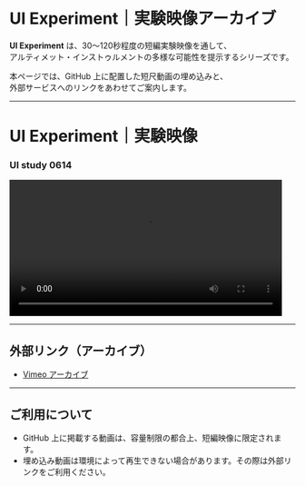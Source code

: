 # UI Experiment｜実験映像アーカイブ

**UI Experiment** は、30〜120秒程度の短編実験映像を通して、  
アルティメット・インストゥルメントの多様な可能性を提示するシリーズです。  

本ページでは、GitHub 上に配置した短尺動画の埋め込みと、  
外部サービスへのリンクをあわせてご案内します。

---

# UI Experiment｜実験映像

### UI study 0614

<video controls width="480">
  <source src="ul_experiment_0614.mp4" type="video/mp4">
  お使いのブラウザは video タグに対応していません。
</video>

---

## 外部リンク（アーカイブ）

- [Vimeo アーカイブ](https://vimeo.com/xxxxx)  

---

## ご利用について
- GitHub 上に掲載する動画は、容量制限の都合上、短編映像に限定されます。  
- 埋め込み動画は環境によって再生できない場合があります。その際は外部リンクをご利用ください。  

